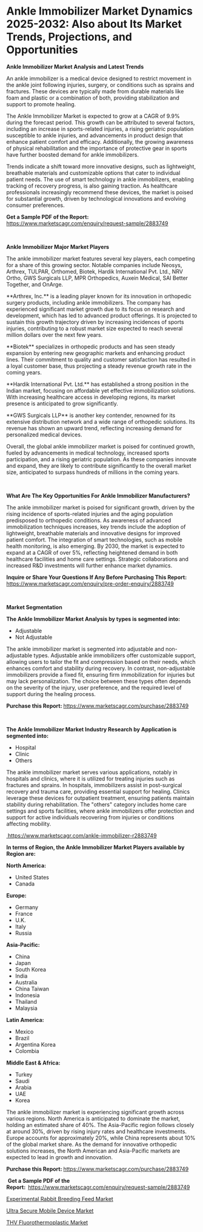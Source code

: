 <p><h1>Ankle Immobilizer Market Dynamics 2025-2032: Also about Its Market Trends, Projections, and Opportunities</h1></p><p><strong>Ankle Immobilizer Market Analysis and Latest Trends</strong></p>
<p><p>An ankle immobilizer is a medical device designed to restrict movement in the ankle joint following injuries, surgery, or conditions such as sprains and fractures. These devices are typically made from durable materials like foam and plastic or a combination of both, providing stabilization and support to promote healing. </p><p>The Ankle Immobilizer Market is expected to grow at a CAGR of 9.9% during the forecast period. This growth can be attributed to several factors, including an increase in sports-related injuries, a rising geriatric population susceptible to ankle injuries, and advancements in product design that enhance patient comfort and efficacy. Additionally, the growing awareness of physical rehabilitation and the importance of protective gear in sports have further boosted demand for ankle immobilizers. </p><p>Trends indicate a shift toward more innovative designs, such as lightweight, breathable materials and customizable options that cater to individual patient needs. The use of smart technology in ankle immobilizers, enabling tracking of recovery progress, is also gaining traction. As healthcare professionals increasingly recommend these devices, the market is poised for substantial growth, driven by technological innovations and evolving consumer preferences.</p></p>
<p><strong>Get a Sample PDF of the Report:&nbsp;</strong> <a href="https://www.marketscagr.com/enquiry/request-sample/2883749?utm_campaign=1869&utm_medium=2&utm_source=Github&utm_content=ia&utm_term=13032025&utm_id=ankle-immobilizer">https://www.marketscagr.com/enquiry/request-sample/2883749</a></p>
<p>&nbsp;</p>
<p><strong>Ankle Immobilizer Major Market Players</strong></p>
<p><p>The ankle immobilizer market features several key players, each competing for a share of this growing sector. Notable companies include Neosys, Arthrex, TULPAR, Orthomed, Biotek, Hardik International Pvt. Ltd., NRV Ortho, GWS Surgicals LLP, MPR Orthopedics, Auxein Medical, SAI Better Together, and OnArge.</p><p>**Arthrex, Inc.** is a leading player known for its innovation in orthopedic surgery products, including ankle immobilizers. The company has experienced significant market growth due to its focus on research and development, which has led to advanced product offerings. It is projected to sustain this growth trajectory driven by increasing incidences of sports injuries, contributing to a robust market size expected to reach several million dollars over the next few years.</p><p>**Biotek** specializes in orthopedic products and has seen steady expansion by entering new geographic markets and enhancing product lines. Their commitment to quality and customer satisfaction has resulted in a loyal customer base, thus projecting a steady revenue growth rate in the coming years.</p><p>**Hardik International Pvt. Ltd.** has established a strong position in the Indian market, focusing on affordable yet effective immobilization solutions. With increasing healthcare access in developing regions, its market presence is anticipated to grow significantly.</p><p>**GWS Surgicals LLP** is another key contender, renowned for its extensive distribution network and a wide range of orthopedic solutions. Its revenue has shown an upward trend, reflecting increasing demand for personalized medical devices.</p><p>Overall, the global ankle immobilizer market is poised for continued growth, fueled by advancements in medical technology, increased sports participation, and a rising geriatric population. As these companies innovate and expand, they are likely to contribute significantly to the overall market size, anticipated to surpass hundreds of millions in the coming years.</p></p>
<p>&nbsp;</p>
<p><strong>What Are The Key Opportunities For Ankle Immobilizer Manufacturers?</strong></p>
<p><p>The ankle immobilizer market is poised for significant growth, driven by the rising incidence of sports-related injuries and the aging population predisposed to orthopedic conditions. As awareness of advanced immobilization techniques increases, key trends include the adoption of lightweight, breathable materials and innovative designs for improved patient comfort. The integration of smart technologies, such as mobile health monitoring, is also emerging. By 2030, the market is expected to expand at a CAGR of over 5%, reflecting heightened demand in both healthcare facilities and home care settings. Strategic collaborations and increased R&D investments will further enhance market dynamics.</p></p>
<p><strong>Inquire or Share Your Questions If Any Before Purchasing This Report:</strong> <a href="https://www.marketscagr.com/enquiry/pre-order-enquiry/2883749?utm_campaign=1869&utm_medium=2&utm_source=Github&utm_content=ia&utm_term=13032025&utm_id=ankle-immobilizer">https://www.marketscagr.com/enquiry/pre-order-enquiry/2883749</a></p>
<p>&nbsp;</p>
<p><strong>Market Segmentation</strong></p>
<p><strong>The Ankle Immobilizer Market Analysis by types is segmented into:</strong></p>
<p><ul><li> Adjustable</li><li>Not Adjustable </li></ul></p>
<p><p>The ankle immobilizer market is segmented into adjustable and non-adjustable types. Adjustable ankle immobilizers offer customizable support, allowing users to tailor the fit and compression based on their needs, which enhances comfort and stability during recovery. In contrast, non-adjustable immobilizers provide a fixed fit, ensuring firm immobilization for injuries but may lack personalization. The choice between these types often depends on the severity of the injury, user preference, and the required level of support during the healing process.</p></p>
<p><strong>Purchase this Report:&nbsp;</strong><a href="https://www.marketscagr.com/purchase/2883749?utm_campaign=1869&utm_medium=2&utm_source=Github&utm_content=ia&utm_term=13032025&utm_id=ankle-immobilizer">https://www.marketscagr.com/purchase/2883749</a></p>
<p>&nbsp;</p>
<p><strong>The Ankle Immobilizer Market Industry Research by Application is segmented into:</strong></p>
<p><ul><li> Hospital</li><li>Clinic</li><li>Others </li></ul></p>
<p><p>The ankle immobilizer market serves various applications, notably in hospitals and clinics, where it is utilized for treating injuries such as fractures and sprains. In hospitals, immobilizers assist in post-surgical recovery and trauma care, providing essential support for healing. Clinics leverage these devices for outpatient treatment, ensuring patients maintain stability during rehabilitation. The "others" category includes home care settings and sports facilities, where ankle immobilizers offer protection and support for active individuals recovering from injuries or conditions affecting mobility.</p></p>
<p><a href="https://www.marketscagr.com/ankle-immobilizer-r2883749?utm_campaign=1869&utm_medium=2&utm_source=Github&utm_content=ia&utm_term=13032025&utm_id=ankle-immobilizer">&nbsp;https://www.marketscagr.com/ankle-immobilizer-r2883749</a></p>
<p><strong>In terms of Region, the Ankle Immobilizer Market Players available by Region are:</strong></p>
<p>
    <p> <strong> North America: </strong>
        <ul>
            <li>United States</li>
            <li>Canada</li>
        </ul>
        </p> 
    <p> <strong> Europe: </strong>
        <ul>
            <li>Germany</li>
            <li>France</li>
            <li>U.K.</li>
            <li>Italy</li>
            <li>Russia</li>
        </ul>
        </p> 
    <p> <strong> Asia-Pacific: </strong>
        <ul>
            <li>China</li>
            <li>Japan</li>
            <li>South Korea</li>
            <li>India</li>
            <li>Australia</li>
            <li>China Taiwan</li>
            <li>Indonesia</li>
            <li>Thailand</li>
            <li>Malaysia</li>
        </ul>
        </p> 
    <p> <strong> Latin America: </strong>
        <ul>
            <li>Mexico</li>
            <li>Brazil</li>
            <li>Argentina Korea</li>
            <li>Colombia</li>
        </ul>
        </p> 
    <p> <strong> Middle East & Africa: </strong>
        <ul>
            <li>Turkey</li>
            <li>Saudi</li>
            <li>Arabia</li>
            <li>UAE</li>
            <li>Korea</li>
        </ul>
    </p>
    </p>
<p><p>The ankle immobilizer market is experiencing significant growth across various regions. North America is anticipated to dominate the market, holding an estimated share of 40%. The Asia-Pacific region follows closely at around 30%, driven by rising injury rates and healthcare investments. Europe accounts for approximately 20%, while China represents about 10% of the global market share. As the demand for innovative orthopedic solutions increases, the North American and Asia-Pacific markets are expected to lead in growth and innovation.</p></p>
<p><strong>Purchase this Report: </strong><a href="https://www.marketscagr.com/purchase/2883749?utm_campaign=1869&utm_medium=2&utm_source=Github&utm_content=ia&utm_term=13032025&utm_id=ankle-immobilizer">https://www.marketscagr.com/purchase/2883749</a></p>
<p>&nbsp;<strong>Get a Sample PDF of the Report:&nbsp;&nbsp;</strong><a href="https://www.marketscagr.com/enquiry/request-sample/2883749?utm_campaign=1869&utm_medium=2&utm_source=Github&utm_content=ia&utm_term=13032025&utm_id=ankle-immobilizer">https://www.marketscagr.com/enquiry/request-sample/2883749</a></p>
<p><strong></strong></p>
<p><p><a href="https://github.com/CliffMedina6/Market-Research-Report-List-7/blob/main/experimental-rabbit-breeding-feed-market.md?utm_campaign=1869&utm_medium=2&utm_source=Github&utm_content=ia&utm_term=13032025&utm_id=ankle-immobilizer">Experimental Rabbit Breeding Feed Market</a></p><p><a href="https://github.com/sphaabrose/Market-Research-Report-List-1/blob/main/ultra-secure-mobile-device-market.md?utm_campaign=1869&utm_medium=2&utm_source=Github&utm_content=ia&utm_term=13032025&utm_id=ankle-immobilizer">Ultra Secure Mobile Device Market</a></p><p><a href="https://github.com/provorikovar/Market-Research-Report-List-7/blob/main/thv-fluorothermoplastic-market.md?utm_campaign=1869&utm_medium=2&utm_source=Github&utm_content=ia&utm_term=13032025&utm_id=ankle-immobilizer">THV Fluorothermoplastic Market</a></p></p>